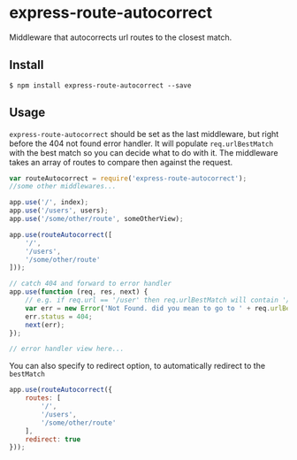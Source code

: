 # express-route-autocorrect

Middleware that autocorrects url routes to the closest match.
## Install

    $ npm install express-route-autocorrect --save
## Usage

`express-route-autocorrect` should be set as the last middleware, but right before the 404 not found error handler.
It will populate `req.urlBestMatch` with the best match so you can decide what to do with it.
The middleware takes an array of routes to compare then against the request.
```javascript
var routeAutocorrect = require('express-route-autocorrect');
//some other middlewares...

app.use('/', index);
app.use('/users', users);
app.use('/some/other/route', someOtherView);

app.use(routeAutocorrect([
    '/',
    '/users',
    '/some/other/route'
]));

// catch 404 and forward to error handler
app.use(function (req, res, next) {
    // e.g. if req.url == '/user' then req.urlBestMatch will contain '/users'
    var err = new Error('Not Found. did you mean to go to ' + req.urlBestMatch + ' ?');
    err.status = 404;
    next(err);
});

// error handler view here...
```

You can also specify to redirect option, to automatically redirect to the `bestMatch`

```javascript
app.use(routeAutocorrect({
    routes: [
        '/',
        '/users',
        '/some/other/route'
    ],
    redirect: true
}));
```
